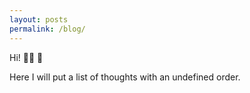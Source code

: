 ```yaml
---
layout: posts
permalink: /blog/
---
```


Hi! 👋🏼 🚀

Here I will put a list of thoughts with an undefined order.
